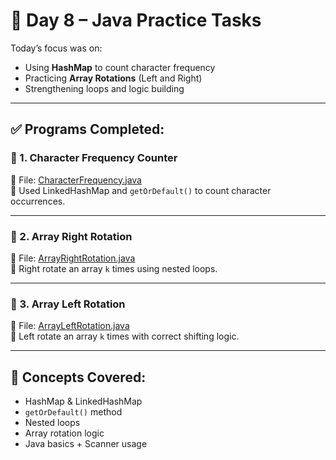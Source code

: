 # 🌟 Day 8 – Java Practice Tasks

Today’s focus was on:
- Using **HashMap** to count character frequency
- Practicing **Array Rotations** (Left and Right)
- Strengthening loops and logic building

---

## ✅ Programs Completed:

### 🔹 1. Character Frequency Counter  
📁 File: [CharacterFrequency.java](./CharacterFrequency.java)  
🧠 Used LinkedHashMap and `getOrDefault()` to count character occurrences.

---

### 🔹 2. Array Right Rotation  
📁 File: [ArrayRightRotation.java](./ArrayRightRotation.java)  
🔄 Right rotate an array `k` times using nested loops.

---

### 🔹 3. Array Left Rotation  
📁 File: [ArrayLeftRotation.java](./ArrayLeftRotation.java)  
🔁 Left rotate an array `k` times with correct shifting logic.

---

## 🏁 Concepts Covered:
- HashMap & LinkedHashMap
- `getOrDefault()` method
- Nested loops
- Array rotation logic
- Java basics + Scanner usage

